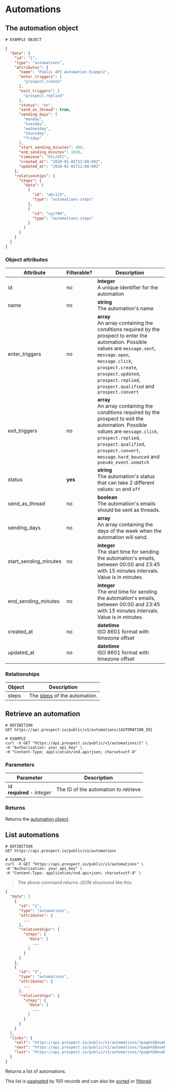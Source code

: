 # Automations
## The automation object
```
# EXAMPLE OBJECT
```

```json
{
  "data": {
    "id": "1",
    "type": "automations",
    "attributes": {
      "name": "Public API Automation Example",
      "enter_triggers": [
        "prospect.create"
      ],
      "exit_triggers": [
        "prospect.replied"
      ],
      "status": "on",
      "send_as_thread": true,
      "sending_days": [
        "monday",
        "tuesday",
        "wednesday",
        "thursday",
        "friday"
      ],
      "start_sending_minutes": 480,
      "end_sending_minutes": 1020,
      "timezone": "Etc/UTC",
      "created_at": "2020-01-01T12:00:00Z",
      "updated_at": "2020-01-01T12:00:00Z"
    },
    "relationships": {
      "steps": {
        "data": [
          {
            "id": "abc123",
            "type": "automations-steps"
          },
          {
            "id": "xyz789",
            "type": "automations-steps"
          }
        ]
      }
    }
  }
}
```

### Object attributes
Attribute | Filterable? | Description
--------- | ----------- | -----------
id | no | **integer** <br />A unique identifier for the automation
name | no | **string** <br />The automation's name
enter_triggers | no | **array** <br />An array containing the conditions required by the prospect to enter the automation. Possible values are `message.sent`, `message.open`, `message.click`, `prospect.create`, `prospect.updated`, `prospect.replied`, `prospect.qualified` and `prospect.convert`
exit_triggers | no | **array** <br />An array containing the conditions required by the prospect to exit the automation. Possible values are `message.click`, `prospect.replied`, `prospect.qualified`, `prospect.convert`, `message.hard_bounced` and `pseudo_event.unmatch`
status | **yes** | **string** <br />The automation's status that can take 2 different values: `on` and `off`
send_as_thread | no | **boolean** <br />The automation's emails should be sent as threads.
sending_days | no | **array** <br />An array containing the days of the week when the automation will send.
start_sending_minutes | no | **integer** <br />The start time for sending the automation's emails, between 00:00 and 23:45 with 15 minutes intervals. Value is in minutes.
end_sending_minutes | no | **integer** <br />The end time for sending the automation's emails, between 00:00 and 23:45 with 15 minutes intervals. Value is in minutes.
created_at | no | **datetime** <br />ISO 8601 format with timezone offset
updated_at | no | **datetime** <br />ISO 8601 format with timezone offset

### Relationships
Object | Description
--------- | -----------
steps | The [steps](#automation-steps) of the automation.

## Retrieve an automation
```shell
# DEFINITION
GET https://api.prospect.io/public/v1/automations/{AUTOMATION_ID}

# EXAMPLE
curl -X GET "https://api.prospect.io/public/v1/automations/1" \
-H "Authorization: your_api_key" \
-H "Content-Type: application/vnd.api+json; charset=utf-8"
```

### Parameters
Parameter | Description
--------- | -----------
id<br />**required** - *integer* | The ID of the automation to retrieve

### Returns
Returns the [automation object](#the-automation-object).

## List automations
```shell
# DEFINITION
GET https://api.prospect.io/public/v1/automations

# EXAMPLE
curl -X GET "https://api.prospect.io/public/v1/automations" \
-H "Authorization: your_api_key" \
-H "Content-Type: application/vnd.api+json; charset=utf-8" \
```

> The above command returns JSON structured like this:

```json
{
  "data": [
    {
      "id": "1",
      "type": "automations",
      "attributes": {
        ...
      },
      "relationships": {
        "steps": {
          "data": [
            ...
          ]
        }
      }
    },
    {
      "id": "2",
      "type": "automations",
      "attributes": {
        ...
      },
      "relationships": {
        "steps": {
          "data": [
            ...
          ]
        }
      }
    }
  ],
  "links": {
    "self": "https://api.prospect.io/public/v1/automations/?page%5Bnumber%5D=1&page%5Bsize%5D=100",
    "next": "https://api.prospect.io/public/v1/automations/?page%5Bnumber%5D=2&page%5Bsize%5D=100",
    "last": "https://api.prospect.io/public/v1/automations/?page%5Bnumber%5D=5&page%5Bsize%5D=100"
  }
}
```

Returns a list of automations.

This list is [paginated](#pagination) by 100 records and can also be [sorted](#sorting) or [filtered](#filtering).
